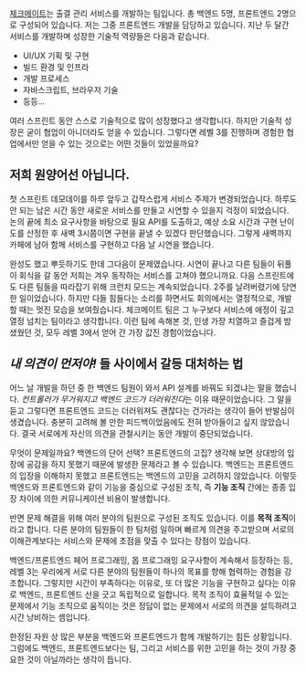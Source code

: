[체크메이트](https://checkmate.today/)는 출결 관리 서비스를 개발하는 팀입니다. 총 백엔드 5명, 프론트엔드 2명으로 구성되어 있습니다. 저는 그중 프론트엔드 개발을 담당하고 있습니다. 지난 두 달간 서비스를 개발하며 성장한 기술적 역량들은 다음과 같습니다.

- UI/UX 기획 및 구현
- 빌드 환경 및 인프라
- 개발 프로세스
- 자바스크립트, 브라우저 기술
- 등등...

여러 스프린트 동안 스스로 기술적으로 많이 성장했다고 생각합니다. 하지만 기술적 성장은 굳이 협업이 아니더라도 얻을 수 있습니다. 그렇다면 레벨 3를 진행하며 경험한 협업에서만 얻을 수 있는 것으로는 어떤 것들이 있었을까요?

## 저희 원양어선 아닙니다.

첫 스프린트 데모데이를 하루 앞두고 갑작스럽게 서비스 주제가 변경되었습니다. 하루도 안 되는 남은 시간 동안 새로운 서비스를 만들고 시연할 수 있을지 걱정이 되었습니다. 논의 끝에 최소 요구사항을 바탕으로 필요 API를 도출하고, 예상 소요 시간과 구현 난이도를 산정한 후 새벽 3시쯤이면 구현을 끝낼 수 있겠다 판단했습니다. 그렇게 새벽까지 카페에 남아 함께 서비스를 구현하고 다음 날 시연을 했습니다.

완성도 했고 뿌듯하기도 한데 그다음이 문제였습니다. 시연이 끝나고 다른 팀들이 뒤풀이 회식을 갈 동안 저희는 겨우 동작하는 서비스를 고쳐야 했으니까요. 다음 스프린트에도 다른 팀들을 따라잡기 위해 크런치 모드는 계속되었습니다. 2주를 날려버렸기에 당연한 일이었습니다. 하지만 다들 힘들다는 소리를 하면서도 회의에서는 열정적으로, 개발할 때는 멋진 모습을 보여줬습니다. 체크메이트 팀은 그 누구보다 서비스에 애정이 깊고 열정 넘치는 팀이라고 생각합니다. 이런 팀에 속해본 것, 인생 가장 치열하고 즐겁게 밤 샜웠던 것, 모두 레벨 3에서 얻어 간 가장 값진 경험이었습니다.

## _내 의견이 먼저야!_ 들 사이에서 갈등 대처하는 법

어느 날 개발을 하던 중 한 백엔드 팀원이 와서 API 설계를 바꿔도 되겠냐는 말을 했습니다. *컨트롤러가 무거워지고 백엔드 코드가 더러워진다*는 이유 때문이었습니다. 그 말을 듣고 그렇다면 프론트엔드 코드는 더러워져도 괜찮다는 건가라는 생각이 들어 반발심이 생겼습니다. 충분히 고려해 볼 만한 피드백이었음에도 전혀 받아들이고 싶지 않았습니다. 결국 서로에게 자신의 의견을 관철시키는 동안 개발이 중단되었습니다.

무엇이 문제일까요? 백엔드의 단어 선택? 프론트엔드의 고집? 생각해 보면 상대방의 입장에 공감을 하지 못했기 때문에 발생한 문제라고 볼 수 있습니다. 백엔드는 프론트엔드의 입장을 이해하지 못했고 프론트엔드는 백엔드의 고민을 고려하지 않았습니다. 이렇듯 백엔드와 프론트엔드와 같이 기능을 중심으로 구성된 조직, 즉 **기능 조직** 간에는 종종 입장 차이에 의한 커뮤니케이션 비용이 발생합니다.

반면 문제 해결을 위해 여러 분야의 팀원으로 구성된 조직도 있습니다. 이를 **목적 조직**이라고 합니다. 다른 분야의 팀원들이 한 팀처럼 일하며 빠르게 의견을 주고받으며 서로의 이해관계보다는 서비스와 문제에 초점을 맞출 수 있다는 장점이 있습니다.

백엔드/프론트엔드 페어 프로그래밍, 몹 프로그래밍 요구사항이 계속해서 등장하는 등, 레벨 3는 우리에게 서로 다른 분야의 팀원들이 하나의 목표를 향해 협력하는 경험을 강조합니다. 그렇지만 시간이 부족하다는 이유로, 또 더 많은 기능을 구현하고 싶다는 이유로 백엔드, 프론트엔드 선을 긋고 독립적으로 일합니다. 목적 조직이 효율적일 수 있는 문제에서 기능 조직으로 움직이는 것은 정답이 없는 문제에서 서로의 의견을 설득하려고 시간 낭비하는 셈입니다.

한정된 자원 상 많은 부분을 백엔드와 프론트엔드가 함께 개발하기는 힘든 상황입니다. 그럼에도 백엔드, 프론트엔드보다는 팀, 그리고 서비스를 위한 고민을 하는 것이 가장 중요한 것이 아닐까라는 생각이 듭니다.
